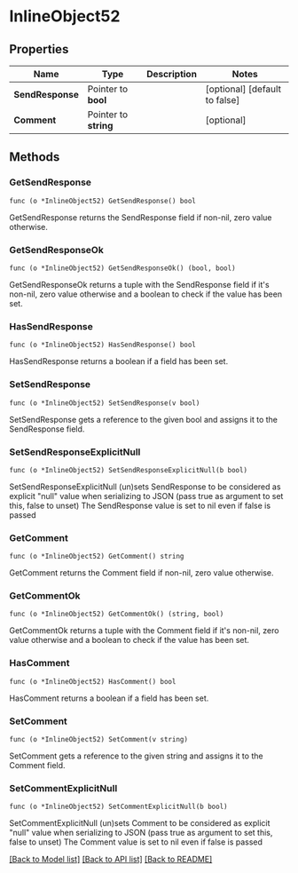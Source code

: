 # InlineObject52

## Properties

Name | Type | Description | Notes
------------ | ------------- | ------------- | -------------
**SendResponse** | Pointer to **bool** |  | [optional] [default to false]
**Comment** | Pointer to **string** |  | [optional] 

## Methods

### GetSendResponse

`func (o *InlineObject52) GetSendResponse() bool`

GetSendResponse returns the SendResponse field if non-nil, zero value otherwise.

### GetSendResponseOk

`func (o *InlineObject52) GetSendResponseOk() (bool, bool)`

GetSendResponseOk returns a tuple with the SendResponse field if it's non-nil, zero value otherwise
and a boolean to check if the value has been set.

### HasSendResponse

`func (o *InlineObject52) HasSendResponse() bool`

HasSendResponse returns a boolean if a field has been set.

### SetSendResponse

`func (o *InlineObject52) SetSendResponse(v bool)`

SetSendResponse gets a reference to the given bool and assigns it to the SendResponse field.

### SetSendResponseExplicitNull

`func (o *InlineObject52) SetSendResponseExplicitNull(b bool)`

SetSendResponseExplicitNull (un)sets SendResponse to be considered as explicit "null" value
when serializing to JSON (pass true as argument to set this, false to unset)
The SendResponse value is set to nil even if false is passed
### GetComment

`func (o *InlineObject52) GetComment() string`

GetComment returns the Comment field if non-nil, zero value otherwise.

### GetCommentOk

`func (o *InlineObject52) GetCommentOk() (string, bool)`

GetCommentOk returns a tuple with the Comment field if it's non-nil, zero value otherwise
and a boolean to check if the value has been set.

### HasComment

`func (o *InlineObject52) HasComment() bool`

HasComment returns a boolean if a field has been set.

### SetComment

`func (o *InlineObject52) SetComment(v string)`

SetComment gets a reference to the given string and assigns it to the Comment field.

### SetCommentExplicitNull

`func (o *InlineObject52) SetCommentExplicitNull(b bool)`

SetCommentExplicitNull (un)sets Comment to be considered as explicit "null" value
when serializing to JSON (pass true as argument to set this, false to unset)
The Comment value is set to nil even if false is passed

[[Back to Model list]](../README.md#documentation-for-models) [[Back to API list]](../README.md#documentation-for-api-endpoints) [[Back to README]](../README.md)


